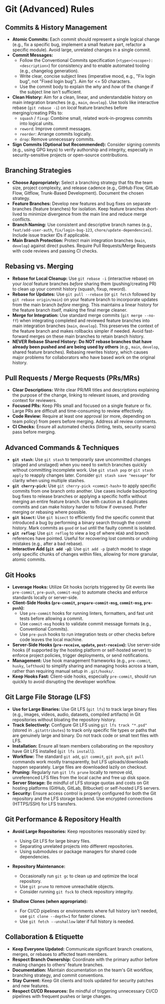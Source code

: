 # Git (Advanced) Rules

## Commits & History Management

* **Atomic Commits:** Each commit should represent a single logical change (e.g., fix a specific bug, implement a small feature part, refactor a specific module). Avoid large, unrelated changes in a single commit.
* **Commit Messages:**
    * Follow the Conventional Commits specification (`<type>(<scope>): <description>`) for consistency and to enable automated tooling (e.g., changelog generation).
    * Write clear, concise subject lines (imperative mood, e.g., "Fix login bug", not "Fixed login bug"). Aim for <= 50 characters.
    * Use the commit body to explain the *why* and *how* of the change if the subject line isn't sufficient.
* **Clean History:** Aim for a clean, linear, and understandable history on main integration branches (e.g., `main`, `develop`). Use tools like interactive rebase (`git rebase -i`) on *local* feature branches before merging/creating PRs to:
    * `squash` / `fixup`: Combine small, related work-in-progress commits into logical units.
    * `reword`: Improve commit messages.
    * `reorder`: Arrange commits logically.
    * `drop`: Remove unnecessary commits.
* **Sign Commits (Optional but Recommended):** Consider signing commits (e.g., using GPG keys) to verify authorship and integrity, especially in security-sensitive projects or open-source contributions.

## Branching Strategies

* **Choose Appropriately:** Select a branching strategy that fits the team size, project complexity, and release cadence (e.g., GitHub Flow, GitLab Flow, Gitflow, Trunk-Based Development). Document the chosen strategy.
* **Feature Branches:** Develop new features and bug fixes on separate branches (feature branches) for isolation. Keep feature branches short-lived to minimize divergence from the main line and reduce merge conflicts.
* **Branch Naming:** Use consistent and descriptive branch names (e.g., `feat/add-user-auth`, `fix/login-bug-123`, `chore/update-dependencies`). Include issue tracker IDs if applicable.
* **Main Branch Protection:** Protect main integration branches (`main`, `develop`) against direct pushes. Require Pull Requests/Merge Requests with code reviews and passing CI checks.

## Rebasing vs. Merging

* **Rebase for Local Cleanup:** Use `git rebase -i` (interactive rebase) on your *local* feature branches *before* sharing them (pushing/creating PR) to clean up your commit history (squash, fixup, reword).
* **Rebase for Updates:** Use `git pull --rebase` (or `git fetch` followed by `git rebase origin/main`) on your feature branch to incorporate updates from the main branch *before* merging. This maintains a linear history for the feature branch itself, making the final merge cleaner.
* **Merge for Integration:** Use standard merge commits (`git merge --no-ff`) when integrating completed and reviewed feature branches into main integration branches (`main`, `develop`). This preserves the context of the feature branch and makes rollbacks simpler if needed. Avoid fast-forward merges on these main branches to retain branch history.
* **NEVER Rebase Shared History:** **Do NOT rebase branches that have already been pushed and are being used by others** (e.g., `main`, `develop`, shared feature branches). Rebasing rewrites history, which causes major problems for collaborators who have based work on the original history.

## Pull Requests / Merge Requests (PRs/MRs)

* **Clear Descriptions:** Write clear PR/MR titles and descriptions explaining the purpose of the change, linking to relevant issues, and providing context for reviewers.
* **Focused PRs:** Keep PRs small and focused on a single feature or fix. Large PRs are difficult and time-consuming to review effectively.
* **Code Review:** Require at least one approval (or more, depending on team policy) from peers before merging. Address all review comments.
* **CI Checks:** Ensure all automated checks (linting, tests, security scans) pass before merging.

## Advanced Commands & Techniques

* **`git stash`:** Use `git stash` to temporarily save uncommitted changes (staged and unstaged) when you need to switch branches quickly without committing incomplete work. Use `git stash pop` or `git stash apply` to reapply changes later. Consider `git stash save "message"` for clarity when using multiple stashes.
* **`git cherry-pick`:** Use `git cherry-pick <commit-hash>` to apply specific commits from one branch onto another. Use cases include backporting bug fixes to release branches or applying a specific hotfix without merging an entire feature branch. Use with caution as it duplicates commits and can make history harder to follow if overused. Prefer merging or rebasing where possible.
* **`git bisect`:** Use `git bisect` to efficiently find the specific commit that introduced a bug by performing a binary search through the commit history. Mark commits as `good` or `bad` until the faulty commit is isolated.
* **`git reflog`:** Use `git reflog` to view a log of where `HEAD` and branch references have pointed. Useful for recovering lost commits or undoing mistakes (e.g., after a bad rebase).
* **Interactive Add (`git add -p`):** Use `git add -p` (patch mode) to stage only specific chunks of changes within files, allowing for more granular, atomic commits.

## Git Hooks

* **Leverage Hooks:** Utilize Git hooks (scripts triggered by Git events like `pre-commit`, `pre-push`, `commit-msg`) to automate checks and enforce standards locally or server-side.
* **Client-Side Hooks (`pre-commit`, `prepare-commit-msg`, `commit-msg`, `pre-push`):**
    * Use `pre-commit` hooks for running linters, formatters, and fast unit tests before allowing a commit.
    * Use `commit-msg` hooks to validate commit message formats (e.g., Conventional Commits).
    * Use `pre-push` hooks to run integration tests or other checks before code leaves the local machine.
* **Server-Side Hooks (`pre-receive`, `update`, `post-receive`):** Use server-side hooks (if supported by the hosting platform or self-hosted server) to enforce project policies, trigger deployments, or send notifications.
* **Management:** Use hook management frameworks (e.g., `pre-commit`, `husky`, `lefthook`) to simplify sharing and managing hooks across a team, rather than requiring manual setup in `.git/hooks/`.
* **Keep Hooks Fast:** Client-side hooks, especially `pre-commit`, should run quickly to avoid disrupting the developer workflow.

## Git Large File Storage (LFS)

* **Use for Large Binaries:** Use Git LFS (`git lfs`) to track large binary files (e.g., images, videos, audio, datasets, compiled artifacts) in Git repositories without bloating the repository history.
* **Track Selectively:** Configure Git LFS using `git lfs track "*.psd"` (stored in `.gitattributes`) to track only specific file types or paths that are genuinely large and binary. Do not track code or small text files with LFS.
* **Installation:** Ensure all team members collaborating on the repository have Git LFS installed (`git lfs install`).
* **Workflow:** The standard `git add`, `git commit`, `git push`, `git pull` commands work mostly transparently, but LFS uploads/downloads happen separately. Large files are downloaded lazily on checkout.
* **Pruning:** Regularly run `git lfs prune` locally to remove old, unreferenced LFS files from the local cache and free up disk space.
* **Server Storage:** Be mindful of LFS storage quotas and costs on Git hosting platforms (GitHub, GitLab, Bitbucket) or self-hosted LFS servers.
* **Security:** Ensure access control is properly configured for both the Git repository and the LFS storage backend. Use encrypted connections (HTTPS/SSH) for LFS transfers.

## Git Performance & Repository Health

* **Avoid Large Repositories:** Keep repositories reasonably sized by:
  * Using Git LFS for large binary files.
  * Separating unrelated projects into different repositories.
  * Using submodules or package managers for shared code dependencies.
  
* **Repository Maintenance:**
  * Occasionally run `git gc` to clean up and optimize the local repository.
  * Use `git prune` to remove unreachable objects.
  * Consider running `git fsck` to check repository integrity.
  
* **Shallow Clones (when appropriate):**
  * For CI/CD pipelines or environments where full history isn't needed, use `git clone --depth=1` for faster clones.
  * Use `git fetch --unshallow` later if full history is needed.

## Collaboration & Etiquette

* **Keep Everyone Updated:** Communicate significant branch creations, merges, or rebases to affected team members.
* **Respect Branch Ownership:** Coordinate with the primary author before making changes to others' feature branches.
* **Documentation:** Maintain documentation on the team's Git workflow, branching strategy, and commit conventions.
* **Stay Current:** Keep Git clients and tools updated for security patches and new features.
* **Respect CI/CD Resources:** Be mindful of triggering unnecessary CI/CD pipelines with frequent pushes or large changes.
